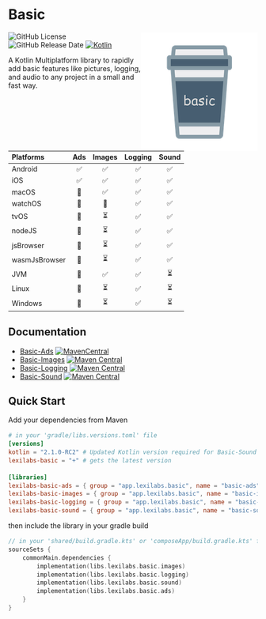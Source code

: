 # Basic
<img src="docs/images/basic_240.png" alt="basic" align="right"/> 

![GitHub License](https://img.shields.io/github/license/lexilabs-app/basic)
![GitHub Release Date](https://img.shields.io/github/release-date/lexilabs-app/basic)
[![Kotlin](https://img.shields.io/badge/Kotlin-2.1.0--RC2-7f52ff.svg?style=flat&logo=kotlin)](https://kotlinlang.org)

A Kotlin Multiplatform library to rapidly add basic features like pictures, logging, and audio to any project in a small and fast way.

| Platforms     |        Ads         |          Images          |      Logging       |          Sound           |
|:--------------|:------------------:|:------------------------:|:------------------:|:------------------------:|
| Android       | :white_check_mark: |    :white_check_mark:    | :white_check_mark: |    :white_check_mark:    |
| iOS           | :white_check_mark: |    :white_check_mark:    | :white_check_mark: |    :white_check_mark:    |
| macOS         |  :no_entry_sign:   |    :white_check_mark:    | :white_check_mark: |    :white_check_mark:    |
| watchOS       |  :no_entry_sign:   |     :no_entry_sign:      | :white_check_mark: |    :white_check_mark:    | 
| tvOS          |  :no_entry_sign:   | :hourglass_flowing_sand: | :white_check_mark: |    :white_check_mark:    | 
| nodeJS        |  :no_entry_sign:   | :hourglass_flowing_sand: | :white_check_mark: |    :white_check_mark:    | 
| jsBrowser     |  :no_entry_sign:   | :hourglass_flowing_sand: | :white_check_mark: |    :white_check_mark:    |
| wasmJsBrowser |  :no_entry_sign:   | :hourglass_flowing_sand: | :white_check_mark: |    :white_check_mark:    |
| JVM           |  :no_entry_sign:   |    :white_check_mark:    | :white_check_mark: | :hourglass_flowing_sand: |
| Linux         |  :no_entry_sign:   | :hourglass_flowing_sand: | :white_check_mark: | :hourglass_flowing_sand: |
| Windows       |  :no_entry_sign:   | :hourglass_flowing_sand: | :white_check_mark: | :hourglass_flowing_sand: |

## Documentation
* [Basic-Ads](basic-ads/README.md) [![MavenCentral](https://img.shields.io/maven-central/v/app.lexilabs.basic/basic-ads?color=blue)](https://central.sonatype.com/artifact/app.lexilabs.basic/basic-ads)
* [Basic-Images](basic-images/README.md) [![Maven Central](https://img.shields.io/maven-central/v/app.lexilabs.basic/basic-images?color=blue)](https://central.sonatype.com/artifact/app.lexilabs.basic/basic-images)
* [Basic-Logging](basic-logging/README.md) [![Maven Central](https://img.shields.io/maven-central/v/app.lexilabs.basic/basic-logging?color=blue)](https://central.sonatype.com/artifact/app.lexilabs.basic/basic-logging)
* [Basic-Sound](basic-sound/README.md) [![Maven Central](https://img.shields.io/maven-central/v/app.lexilabs.basic/basic-sound?color=blue)](https://central.sonatype.com/artifact/app.lexilabs.basic/basic-sound)

## Quick Start
Add your dependencies from Maven
```toml
# in your 'gradle/libs.versions.toml' file
[versions]
kotlin = "2.1.0-RC2" # Updated Kotlin version required for Basic-Sound due to hotfix for reading Compose Resources
lexilabs-basic = "+" # gets the latest version

[libraries]
lexilabs-basic-ads = { group = "app.lexilabs.basic", name = "basic-ads", version.ref = "lexilabs-basic" }
lexilabs-basic-images = { group = "app.lexilabs.basic", name = "basic-images", version.ref = "lexilabs-basic" }
lexilabs-basic-logging = { group = "app.lexilabs.basic", name = "basic-logging", version.ref = "lexilabs-basic" }
lexilabs-basic-sound = { group = "app.lexilabs.basic", name = "basic-sound", version.ref = "lexilabs-basic" }
```
then include the library in your gradle build
```kotlin
// in your 'shared/build.gradle.kts' or 'composeApp/build.gradle.kts' file
sourceSets {
    commonMain.dependencies {
        implementation(libs.lexilabs.basic.images)
        implementation(libs.lexilabs.basic.logging)
        implementation(libs.lexilabs.basic.sound)
        implementation(libs.lexilabs.basic.ads)
    }
}
```